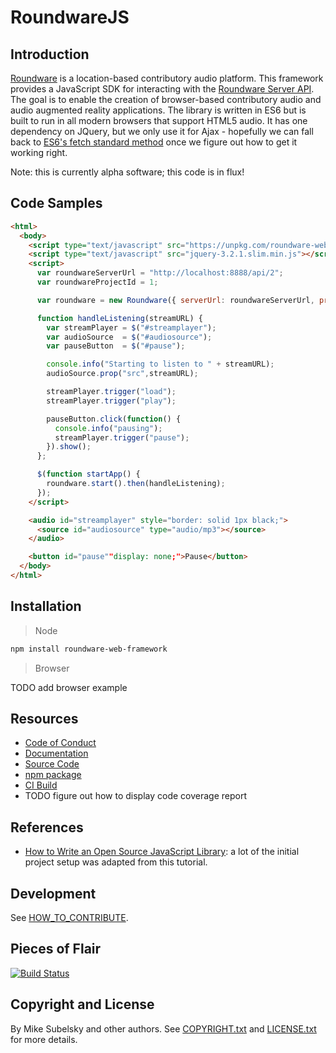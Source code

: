 # RoundwareJS

## Introduction

[Roundware](http://roundware.org/) is a location-based contributory audio platform. This framework provides a JavaScript SDK for interacting with the [Roundware Server API](https://github.com/roundware/roundware-server). The goal is to enable the creation of browser-based contributory audio and audio augmented reality applications. The library is written in ES6 but is built to run in all modern browsers that support HTML5 audio. It has one dependency on JQuery, but we only use it for Ajax - hopefully we can fall back to [ES6's fetch standard method](https://developer.mozilla.org/en-US/docs/Web/API/Fetch_API) once we figure out how to get it working right.

Note: this is currently alpha software; this code is in flux!

## Code Samples

```html
<html>
  <body>
    <script type="text/javascript" src="https://unpkg.com/roundware-web-framework@0.0.1-alpha.4/dist/roundware.umd.min.js"></script>
    <script type="text/javascript" src="jquery-3.2.1.slim.min.js"></script>
    <script>
      var roundwareServerUrl = "http://localhost:8888/api/2";
      var roundwareProjectId = 1;

      var roundware = new Roundware({ serverUrl: roundwareServerUrl, projectId: roundwareProjectId });

      function handleListening(streamURL) {
        var streamPlayer = $("#streamplayer");
        var audioSource  = $("#audiosource");
        var pauseButton  = $("#pause");

        console.info("Starting to listen to " + streamURL);
        audioSource.prop("src",streamURL);

        streamPlayer.trigger("load");
        streamPlayer.trigger("play");

        pauseButton.click(function() {
          console.info("pausing");
          streamPlayer.trigger("pause");
        }).show();
      };

      $(function startApp() {
        roundware.start().then(handleListening);
      });
    </script>

    <audio id="streamplayer" style="border: solid 1px black;">
      <source id="audiosource" type="audio/mp3"></source>
    </audio>

    <button id="pause""display: none;">Pause</button>
  </body>
</html>
```

## Installation

> Node
  
```bash
npm install roundware-web-framework
```

> Browser

TODO add browser example

## Resources

* [Code of Conduct](https://github.com/roundware/roundware-web-framework/blob/master/CODE_OF_CONDIUCT.md)
* [Documentation](https://roundware.github.io/roundware-web-framework/)
* [Source Code](https://github.com/roundware/roundware-web-framework/)
* [npm package](https://www.npmjs.com/package/roundware-web-framework)
* [CI Build](https://travis-ci.org/roundware/roundware-web-framework)
* TODO figure out how to display code coverage report

## References

* [How to Write an Open Source JavaScript Library](https://github.com/sarbbottam/write-an-open-source-js-lib#creating-the-library-and-adding-dependencies): a lot of the initial project setup was adapted from this tutorial.

## Development

See [HOW_TO_CONTRIBUTE](HOW_TO_CONTIRBUTE.md).

## Pieces of Flair

[![Build Status](https://travis-ci.org/roundware/roundware-web-framework.svg?branch=master)](https://travis-ci.org/roundware/roundware-web-framework)

## Copyright and License

By Mike Subelsky and other authors. See [COPYRIGHT.txt](COPYRIGHT.txt) and [LICENSE.txt](LICENSE.txt) for more details.

